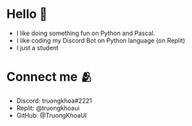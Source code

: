# Hello 👋
- I like doing something fun on Python and Pascal.
- I like coding my Discord Bot on Python language (on Replit)
- I just a student

# Connect me 🫂
- Discord: truongkhoa#2221
- Replit: @truongkhoaui
- GitHub: @TruongKhoaUI
